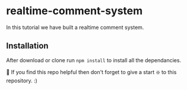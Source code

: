 # realtime-comment-system
In this tutorial we have built a realtime comment system.

## Installation 
After download or clone run `npm install` to install all the dependancies.


🙏 If you find this repo helpful then don't forget to give a start ❇️ to this repository. :)
